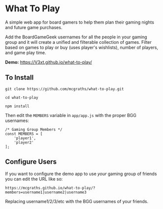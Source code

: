 # What To Play

A simple web app for board gamers to help them plan their gaming nights and future game purchases. 

Add the BoardGameGeek usernames for all the people in your gaming group and it will create a unified and filterable collection of games. Filter based on games to play or buy (uses player's wishlists), number of players, and game play time.

**Demo:** https://V3xt.github.io/what-to-play/

## To Install

`git clone https://github.com/mcgraths/what-to-play.git`

`cd what-to-play`

`npm install`

Then edit the `MEMBERS` variable in `app/app.js` with the proper BGG usernames:

```
/* Gaming Group Members */
const MEMBERS = [
	'player1',
	'player2'
];
```

## Configure Users

If you want to configure the demo app to use *your* gaming group of friends you can edit the URL like so:

`https://mcgraths.github.io/what-to-play/?members=username1|username2|username3`

Replacing username1/2/3/etc with the BGG usernames of your friends.